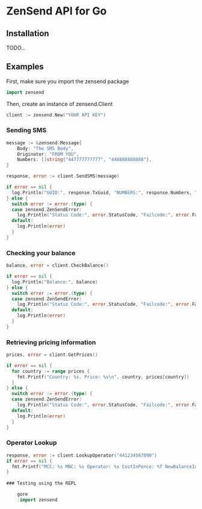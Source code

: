 # ZenSend API for Go

## Installation
TODO...

## Examples
First, make sure you import the zensend package
```go
import zensend
```
Then, create an instance of zensend.Client
```go
client := zensend.New("YOUR API KEY")
```

### Sending SMS
```go
message := &zensend.Message{
    Body: "The SMS Body",
    Originator: "FROM YOU",
    Numbers: []string{"447777777777", "448888888888"},
}

response, error := client.SendSMS(message)

if error == nil {
  log.Println("GUID:", response.TxGuid, "NUMBERS:", response.Numbers, "SMS Parts:", response.SmsParts, "Encoding:", response.Encoding)
} else {
  switch error := error.(type) {
  case zensend.ZenSendError:
    log.Println("Status Code:", error.StatusCode, "Failcode:", error.FailCode, "Parameter:", error.Parameter)
  default:
    log.Println(error)
  }
}
```

### Checking your balance
```go
balance, error = client.CheckBalance()

if error == nil {
  log.Println("Balance:", balance)
} else {
  switch error := error.(type) {
  case zensend.ZenSendError:
    log.Println("Status Code:", error.StatusCode, "Failcode:", error.FailCode, "Parameter:", error.Parameter)
  default:
    log.Println(error)
  }
}
```

### Retrieving pricing information
```go
prices, error = client.GetPrices()

if error == nil {
  for country := range prices {
    fmt.Printf("Country: %s. Price: %v\n", country, prices[country])
  }
} else {
  switch error := error.(type) {
  case zensend.ZenSendError:
    log.Println("Status Code:", error.StatusCode, "Failcode:", error.FailCode, "Parameter:", error.Parameter)
  default:
    log.Println(error)
  }
}
```

### Operator Lookup
```go
response, error := client.LookupOperator("441234567890")
if error == nil {
  fmt.Printf("MCC: %s MNC: %s Operator: %s CostInPence: %f NewBalanceInPence: %f", response.MCC, response.MNC, response.Operator, response.CostInPence, response.NewBalanceInPence)
} 
  
### Testing using the REPL

    gore
    :import zensend

